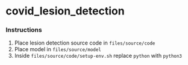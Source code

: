 # covid_lesion_detection

### Instructions

1) Place lesion detection source code in ```files/source/code```
2) Place model in ```files/source/model```
3) Inside ```files/source/code/setup-env.sh``` replace ```python``` with ```python3```
